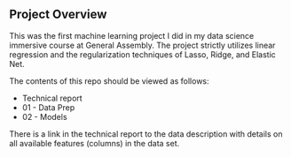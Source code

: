 ## Project Overview

This was the first machine learning project I did in my data science immersive course at General Assembly.  The project strictly utilizes linear regression and the regularization techniques of Lasso, Ridge, and Elastic Net.

The contents of this repo should be viewed as follows:
- Technical report
- 01 - Data Prep
- 02 - Models

There is a link in the technical report to the data description with details on all available features (columns) in the data set.

